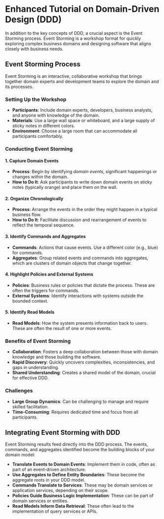 # Enhanced Tutorial on Domain-Driven Design (DDD)

In addition to the key concepts of DDD, a crucial aspect is the Event Storming process. Event Storming is a workshop format for quickly exploring complex business domains and designing software that aligns closely with business needs.

## Event Storming Process

Event Storming is an interactive, collaborative workshop that brings together domain experts and development teams to explore the domain and its processes.

### Setting Up the Workshop
- **Participants**: Include domain experts, developers, business analysts, and anyone with knowledge of the domain.
- **Materials**: Use a large wall space or whiteboard, and a large supply of sticky notes in different colors.
- **Environment**: Choose a large room that can accommodate all participants comfortably.

### Conducting Event Storming

#### 1. Capture Domain Events
- **Process**: Begin by identifying *domain events*, significant happenings or changes within the domain.
- **How to Do It**: Ask participants to write down domain events on sticky notes (typically orange) and place them on the wall.

#### 2. Organize Chronologically
- **Process**: Arrange the events in the order they might happen in a typical business flow.
- **How to Do It**: Facilitate discussion and rearrangement of events to reflect the temporal sequence.

#### 3. Identify Commands and Aggregates
- **Commands**: Actions that cause events. Use a different color (e.g., blue) for commands.
- **Aggregates**: Group related events and commands into aggregates, which are clusters of domain objects that change together.

#### 4. Highlight Policies and External Systems
- **Policies**: Business rules or policies that dictate the process. These are often the triggers for commands.
- **External Systems**: Identify interactions with systems outside the bounded context.

#### 5. Identify Read Models
- **Read Models**: How the system presents information back to users. These are often the result of one or more events.

### Benefits of Event Storming
- **Collaboration**: Fosters a deep collaboration between those with domain knowledge and those building the software.
- **Rapid Discovery**: Quickly uncovers complexities, inconsistencies, and gaps in understanding.
- **Shared Understanding**: Creates a shared model of the domain, crucial for effective DDD.

### Challenges
- **Large Group Dynamics**: Can be challenging to manage and require skilled facilitation.
- **Time-Consuming**: Requires dedicated time and focus from all participants.

## Integrating Event Storming with DDD

Event Storming results feed directly into the DDD process. The events, commands, and aggregates identified become the building blocks of your domain model:

- **Translate Events to Domain Events**: Implement them in code, often as part of an event-driven architecture.
- **Use Aggregates to Define Entity Boundaries**: These become the aggregate roots in your DDD model.
- **Commands Translate to Services**: These may be domain services or application services, depending on their scope.
- **Policies Guide Business Logic Implementation**: These can be part of domain services or entities.
- **Read Models Inform Data Retrieval**: These often lead to the implementation of query services or APIs.

